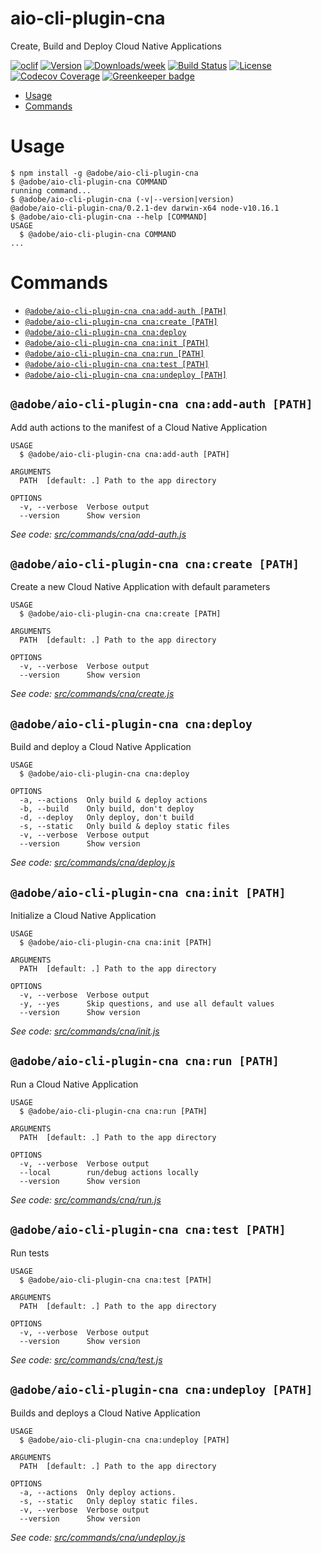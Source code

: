 aio-cli-plugin-cna
==================

Create, Build and Deploy Cloud Native Applications

[![oclif](https://img.shields.io/badge/cli-oclif-brightgreen.svg)](https://oclif.io)
[![Version](https://img.shields.io/npm/v/aio-cli-plugin-cna.svg)](https://npmjs.org/package/@adobe/aio-cli-plugin-cna)
[![Downloads/week](https://img.shields.io/npm/dw/aio-cli-plugin-cna.svg)](https://npmjs.org/package/@adobe/aio-cli-plugin-cna)
[![Build Status](https://travis-ci.org/adobe/aio-cli-plugin-cna.svg?branch=master)](https://travis-ci.org/adobe/aio-cli-plugin-cna)
[![License](https://img.shields.io/badge/License-Apache%202.0-blue.svg)](https://opensource.org/licenses/Apache-2.0)
[![Codecov Coverage](https://img.shields.io/codecov/c/github/adobe/aio-cli-plugin-cna/master.svg?style=flat-square)](https://codecov.io/gh/adobe/aio-cli-plugin-cna/) 
[![Greenkeeper badge](https://badges.greenkeeper.io/adobe/aio-cli-plugin-cna.svg)](https://greenkeeper.io/)

<!-- toc -->
* [Usage](#usage)
* [Commands](#commands)
<!-- tocstop -->
# Usage
<!-- usage -->
```sh-session
$ npm install -g @adobe/aio-cli-plugin-cna
$ @adobe/aio-cli-plugin-cna COMMAND
running command...
$ @adobe/aio-cli-plugin-cna (-v|--version|version)
@adobe/aio-cli-plugin-cna/0.2.1-dev darwin-x64 node-v10.16.1
$ @adobe/aio-cli-plugin-cna --help [COMMAND]
USAGE
  $ @adobe/aio-cli-plugin-cna COMMAND
...
```
<!-- usagestop -->
# Commands
<!-- commands -->
* [`@adobe/aio-cli-plugin-cna cna:add-auth [PATH]`](#adobeaio-cli-plugin-cna-cnaadd-auth-path)
* [`@adobe/aio-cli-plugin-cna cna:create [PATH]`](#adobeaio-cli-plugin-cna-cnacreate-path)
* [`@adobe/aio-cli-plugin-cna cna:deploy`](#adobeaio-cli-plugin-cna-cnadeploy)
* [`@adobe/aio-cli-plugin-cna cna:init [PATH]`](#adobeaio-cli-plugin-cna-cnainit-path)
* [`@adobe/aio-cli-plugin-cna cna:run [PATH]`](#adobeaio-cli-plugin-cna-cnarun-path)
* [`@adobe/aio-cli-plugin-cna cna:test [PATH]`](#adobeaio-cli-plugin-cna-cnatest-path)
* [`@adobe/aio-cli-plugin-cna cna:undeploy [PATH]`](#adobeaio-cli-plugin-cna-cnaundeploy-path)

## `@adobe/aio-cli-plugin-cna cna:add-auth [PATH]`

Add auth actions to the manifest of a Cloud Native Application

```
USAGE
  $ @adobe/aio-cli-plugin-cna cna:add-auth [PATH]

ARGUMENTS
  PATH  [default: .] Path to the app directory

OPTIONS
  -v, --verbose  Verbose output
  --version      Show version
```

_See code: [src/commands/cna/add-auth.js](https://github.com/adobe/aio-cli-plugin-cna/blob/v0.2.1-dev/src/commands/cna/add-auth.js)_

## `@adobe/aio-cli-plugin-cna cna:create [PATH]`

Create a new Cloud Native Application with default parameters

```
USAGE
  $ @adobe/aio-cli-plugin-cna cna:create [PATH]

ARGUMENTS
  PATH  [default: .] Path to the app directory

OPTIONS
  -v, --verbose  Verbose output
  --version      Show version
```

_See code: [src/commands/cna/create.js](https://github.com/adobe/aio-cli-plugin-cna/blob/v0.2.1-dev/src/commands/cna/create.js)_

## `@adobe/aio-cli-plugin-cna cna:deploy`

Build and deploy a Cloud Native Application

```
USAGE
  $ @adobe/aio-cli-plugin-cna cna:deploy

OPTIONS
  -a, --actions  Only build & deploy actions
  -b, --build    Only build, don't deploy
  -d, --deploy   Only deploy, don't build
  -s, --static   Only build & deploy static files
  -v, --verbose  Verbose output
  --version      Show version
```

_See code: [src/commands/cna/deploy.js](https://github.com/adobe/aio-cli-plugin-cna/blob/v0.2.1-dev/src/commands/cna/deploy.js)_

## `@adobe/aio-cli-plugin-cna cna:init [PATH]`

Initialize a Cloud Native Application

```
USAGE
  $ @adobe/aio-cli-plugin-cna cna:init [PATH]

ARGUMENTS
  PATH  [default: .] Path to the app directory

OPTIONS
  -v, --verbose  Verbose output
  -y, --yes      Skip questions, and use all default values
  --version      Show version
```

_See code: [src/commands/cna/init.js](https://github.com/adobe/aio-cli-plugin-cna/blob/v0.2.1-dev/src/commands/cna/init.js)_

## `@adobe/aio-cli-plugin-cna cna:run [PATH]`

Run a Cloud Native Application

```
USAGE
  $ @adobe/aio-cli-plugin-cna cna:run [PATH]

ARGUMENTS
  PATH  [default: .] Path to the app directory

OPTIONS
  -v, --verbose  Verbose output
  --local        run/debug actions locally
  --version      Show version
```

_See code: [src/commands/cna/run.js](https://github.com/adobe/aio-cli-plugin-cna/blob/v0.2.1-dev/src/commands/cna/run.js)_

## `@adobe/aio-cli-plugin-cna cna:test [PATH]`

Run tests

```
USAGE
  $ @adobe/aio-cli-plugin-cna cna:test [PATH]

ARGUMENTS
  PATH  [default: .] Path to the app directory

OPTIONS
  -v, --verbose  Verbose output
  --version      Show version
```

_See code: [src/commands/cna/test.js](https://github.com/adobe/aio-cli-plugin-cna/blob/v0.2.1-dev/src/commands/cna/test.js)_

## `@adobe/aio-cli-plugin-cna cna:undeploy [PATH]`

Builds and deploys a Cloud Native Application

```
USAGE
  $ @adobe/aio-cli-plugin-cna cna:undeploy [PATH]

ARGUMENTS
  PATH  [default: .] Path to the app directory

OPTIONS
  -a, --actions  Only deploy actions.
  -s, --static   Only deploy static files.
  -v, --verbose  Verbose output
  --version      Show version
```

_See code: [src/commands/cna/undeploy.js](https://github.com/adobe/aio-cli-plugin-cna/blob/v0.2.1-dev/src/commands/cna/undeploy.js)_
<!-- commandsstop -->
